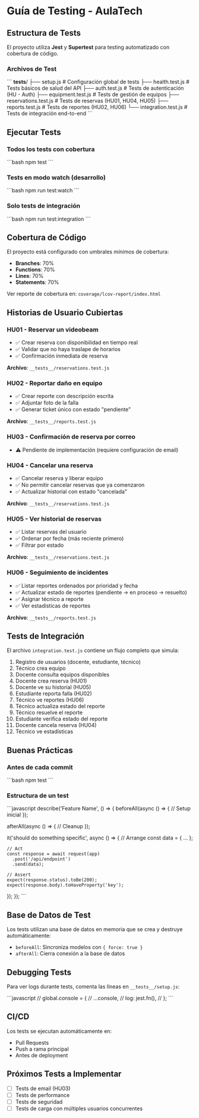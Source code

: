 # Guía de Testing - AulaTech

## Estructura de Tests

El proyecto utiliza **Jest** y **Supertest** para testing automatizado con cobertura de código.

### Archivos de Test

\`\`\`
__tests__/
├── setup.js              # Configuración global de tests
├── health.test.js        # Tests básicos de salud del API
├── auth.test.js          # Tests de autenticación (HU - Auth)
├── equipment.test.js     # Tests de gestión de equipos
├── reservations.test.js  # Tests de reservas (HU01, HU04, HU05)
├── reports.test.js       # Tests de reportes (HU02, HU06)
└── integration.test.js   # Tests de integración end-to-end
\`\`\`

## Ejecutar Tests

### Todos los tests con cobertura
\`\`\`bash
npm test
\`\`\`

### Tests en modo watch (desarrollo)
\`\`\`bash
npm run test:watch
\`\`\`

### Solo tests de integración
\`\`\`bash
npm run test:integration
\`\`\`

## Cobertura de Código

El proyecto está configurado con umbrales mínimos de cobertura:
- **Branches**: 70%
- **Functions**: 70%
- **Lines**: 70%
- **Statements**: 70%

Ver reporte de cobertura en: `coverage/lcov-report/index.html`

## Historias de Usuario Cubiertas

### HU01 - Reservar un videobeam
- ✅ Crear reserva con disponibilidad en tiempo real
- ✅ Validar que no haya traslape de horarios
- ✅ Confirmación inmediata de reserva

**Archivo**: `__tests__/reservations.test.js`

### HU02 - Reportar daño en equipo
- ✅ Crear reporte con descripción escrita
- ✅ Adjuntar foto de la falla
- ✅ Generar ticket único con estado "pendiente"

**Archivo**: `__tests__/reports.test.js`

### HU03 - Confirmación de reserva por correo
- ⚠️ Pendiente de implementación (requiere configuración de email)

### HU04 - Cancelar una reserva
- ✅ Cancelar reserva y liberar equipo
- ✅ No permitir cancelar reservas que ya comenzaron
- ✅ Actualizar historial con estado "cancelada"

**Archivo**: `__tests__/reservations.test.js`

### HU05 - Ver historial de reservas
- ✅ Listar reservas del usuario
- ✅ Ordenar por fecha (más reciente primero)
- ✅ Filtrar por estado

**Archivo**: `__tests__/reservations.test.js`

### HU06 - Seguimiento de incidentes
- ✅ Listar reportes ordenados por prioridad y fecha
- ✅ Actualizar estado de reportes (pendiente → en proceso → resuelto)
- ✅ Asignar técnico a reporte
- ✅ Ver estadísticas de reportes

**Archivo**: `__tests__/reports.test.js`

## Tests de Integración

El archivo `integration.test.js` contiene un flujo completo que simula:

1. Registro de usuarios (docente, estudiante, técnico)
2. Técnico crea equipo
3. Docente consulta equipos disponibles
4. Docente crea reserva (HU01)
5. Docente ve su historial (HU05)
6. Estudiante reporta falla (HU02)
7. Técnico ve reportes (HU06)
8. Técnico actualiza estado del reporte
9. Técnico resuelve el reporte
10. Estudiante verifica estado del reporte
11. Docente cancela reserva (HU04)
12. Técnico ve estadísticas

## Buenas Prácticas

### Antes de cada commit
\`\`\`bash
npm test
\`\`\`

### Estructura de un test
\`\`\`javascript
describe('Feature Name', () => {
  beforeAll(async () => {
    // Setup inicial
  });

  afterAll(async () => {
    // Cleanup
  });

  it('should do something specific', async () => {
    // Arrange
    const data = { ... };

    // Act
    const response = await request(app)
      .post('/api/endpoint')
      .send(data);

    // Assert
    expect(response.status).toBe(200);
    expect(response.body).toHaveProperty('key');
  });
});
\`\`\`

## Base de Datos de Test

Los tests utilizan una base de datos en memoria que se crea y destruye automáticamente:
- `beforeAll`: Sincroniza modelos con `{ force: true }`
- `afterAll`: Cierra conexión a la base de datos

## Debugging Tests

Para ver logs durante tests, comenta las líneas en `__tests__/setup.js`:

\`\`\`javascript
// global.console = {
//   ...console,
//   log: jest.fn(),
// };
\`\`\`

## CI/CD

Los tests se ejecutan automáticamente en:
- Pull Requests
- Push a rama principal
- Antes de deployment

## Próximos Tests a Implementar

- [ ] Tests de email (HU03)
- [ ] Tests de performance
- [ ] Tests de seguridad
- [ ] Tests de carga con múltiples usuarios concurrentes
